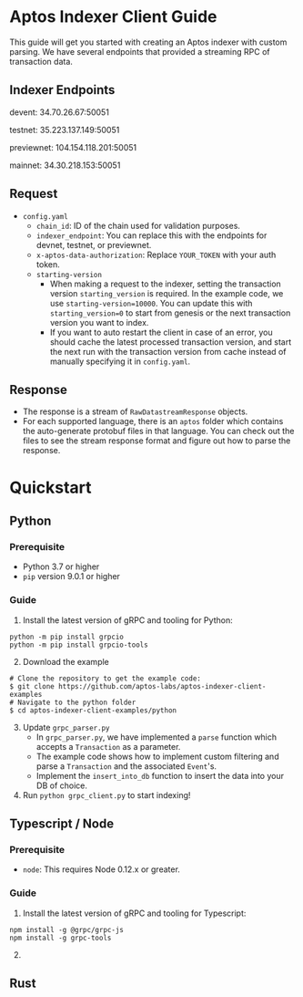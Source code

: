 # Aptos Indexer Client Guide
This guide will get you started with creating an Aptos indexer with custom parsing. We have several endpoints that provided a streaming RPC of transaction data. 

## Indexer Endpoints
devent: 34.70.26.67:50051

testnet: 35.223.137.149:50051

previewnet: 104.154.118.201:50051

mainnet: 34.30.218.153:50051

## Request
 - `config.yaml`
   - `chain_id`: ID of the chain used for validation purposes. 
   - `indexer_endpoint`: You can replace this with the endpoints for devnet, testnet, or previewnet. 
   - `x-aptos-data-authorization`: Replace `YOUR_TOKEN` with your auth token.
   - `starting-version`
     - When making a request to the indexer, setting the transaction version `starting_version` is required. In the example code, we use `starting-version=10000`. You can update this with `starting_version=0` to start from genesis or the next transaction version you want to index. 
     - If you want to auto restart the client in case of an error, you should cache the latest processed transaction version, and start the next run with the transaction version from cache instead of manually specifying it in `config.yaml`.
## Response
- The response is a stream of `RawDatastreamResponse` objects.
- For each supported language, there is an `aptos` folder which contains the auto-generate protobuf files in that language. You can check out the files to see the stream response format and figure out how to parse the response. 

# Quickstart
## Python
### Prerequisite
- Python 3.7 or higher
- `pip` version 9.0.1 or higher
### Guide
1. Install the latest version of gRPC and tooling for Python:
  ```
  python -m pip install grpcio
  python -m pip install grpcio-tools
  ```
2. Download the example
```
# Clone the repository to get the example code:
$ git clone https://github.com/aptos-labs/aptos-indexer-client-examples
# Navigate to the python folder
$ cd aptos-indexer-client-examples/python
```
3. Update `grpc_parser.py`
   - In `grpc_parser.py`, we have implemented a `parse` function which accepts a `Transaction` as a parameter.
   - The example code shows how to implement custom filtering and parse a `Transaction` and the associated `Event`'s.
   - Implement the `insert_into_db` function to insert the data into your DB of choice. 
4. Run `python grpc_client.py` to start indexing! 

## Typescript / Node
### Prerequisite
- `node`: This requires Node 0.12.x or greater.
### Guide
1. Install the latest version of gRPC and tooling for Typescript:
  ```
  npm install -g @grpc/grpc-js
  npm install -g grpc-tools
  ```
2. 
## Rust
